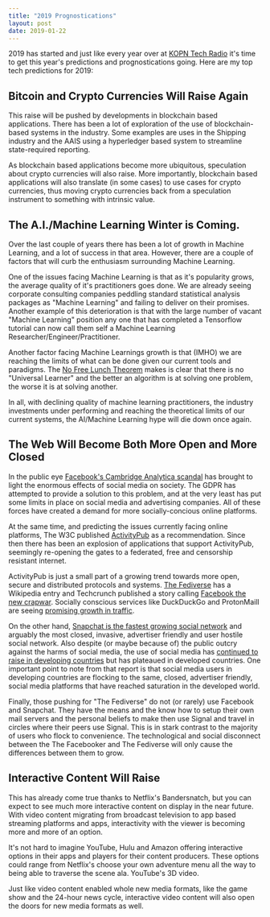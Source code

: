 ```yaml
---
title: "2019 Prognostications"
layout: post
date: 2019-01-22
---
```


2019 has started and just like every year over at [KOPN Tech
Radio](https://www.kopn.org/programs/tech-radio/) it's time to get this
year's predictions and prognostications going. Here are my top tech
predictions for 2019:

## Bitcoin and Crypto Currencies Will Raise Again

This raise will be pushed by developments in blockchain based applications.
There has been a lot of exploration of the use of blockchain-based systems
in the industry.  Some examples are uses in the Shipping industry and the
AAIS using a hyperledger based system to streamline state-required
reporting.

As blockchain based applications become more ubiquitous, speculation about
crypto currencies will also raise. More importantly, blockchain based
applications will also translate (in some cases) to use cases for crypto
currencies, thus moving crypto currencies back from a speculation
instrument to something with intrinsic value.

## The A.I./Machine Learning Winter is Coming. 

Over the last couple of years there has been a lot of growth in Machine
Learning, and a lot of success in that area. However, there are a couple of
factors that will curb the enthusiasm surrounding Machine Learning.

One of the issues facing Machine Learning is that as it's popularity grows,
the average quality of it's practitioners goes done. We are already seeing
corporate consulting companies peddling standard statistical analysis
packages as "Machine Learning" and failing to deliver on their promises.
Another example of this deterioration is that with the large number of
vacant "Machine Learning" position any one that has completed a Tensorflow
tutorial can now call them self a Machine Learning
Researcher/Engineer/Practitioner.

Another factor facing Machine Learnings growth is that (IMHO) we are
reaching the limits of what can be done given our current tools and
paradigms. The [No Free Lunch Theorem](http://no-free-lunch.org/) makes is
clear that there is no "Universal Learner" and the better an algorithm is
at solving one problem, the worse it is at solving another.

In all, with declining quality of machine learning practitioners, the
industry investments under performing and reaching the theoretical limits
of our current systems, the AI/Machine Learning hype will die down once
again.

## The Web Will Become Both More Open and More Closed

In the public eye [Facebook's Cambridge Analytica
scandal](https://www.schneier.com/blog/archives/2018/03/facebook_and_ca.html)
has brought to light the enormous effects of social media on society. The
GDPR has attempted to provide a solution to this problem, and at the very
least has put some limits in place on social media and advertising
companies. All of these forces have created a demand for more
socially-concious online platforms.

At the same time, and predicting the issues currently facing online
platforms, The W3C published
[ActivityPub](https://www.w3.org/TR/activitypub/) as a recommendation.
Since then there has been an explosion of applications that support
ActivityPub, seemingly re-opening the gates to a federated, free and
censorship resistant internet.

ActivityPub is just a small part of a growing trend towards more open,
secure and distributed protocols and systems. [The
Fediverse](https://en.wikipedia.org/wiki/Fediverse) has a Wikipedia entry
and Techcrunch published a story calling [Facebook the new
crapwar](https://techcrunch.com/2019/01/09/facebook-is-the-new-crapware/).
Socially conscious services like DuckDuckGo and ProtonMaill are seeing
[promising growth in traffic](https://duckduckgo.com/traffic).

On the other hand, [Snapchat is the fastest growing social
network](https://www.adweek.com/digital/snapchat-is-the-fastest-growing-social-network-infographic/)
and arguably the most closed, invasive, advertiser friendly and user
hostile social network. Also despite (or maybe because of) the public
outcry against the harms of social media, the use of social media has
[continued to raise in developing
countries](https://assets.pewresearch.org/wp-content/uploads/sites/2/2018/06/15135408/Pew-Research-Center_Global-Tech-Social-Media-Use_2018.06.19.pdf)
but has plateaued in developed countries. One important point to note from
that report is that social media users in developing countries are flocking
to the same, closed, advertiser friendly, social media platforms that have
reached saturation in the developed world.

Finally, those pushing for "The Fediverse" do not (or rarely) use Facebook
and Snapchat. They have the means and the know how to setup their own mail
servers and the personal beliefs to make then use Signal and travel in
circles where their peers use Signal. This is in stark contrast to the
majority of users who flock to convenience. The technological and social
disconnect between the The Facebooker and The Fediverse will only cause the
differences between them to grow. 

## Interactive Content Will Raise

This has already come true thanks to Netflix's Bandersnatch, but you can
expect to see much more interactive content on display in the near future.
With video content migrating from broadcast television to app based
streaming platforms and apps, interactivity with the viewer is becoming
more and more of an option.

It's not hard to imagine YouTube, Hulu and Amazon offering interactive
options in their apps and players for their content producers. These
options could range from Netflix's choose your own adventure menu all the
way to being able to traverse the scene ala. YouTube's 3D video.

Just like video content enabled whole new media formats, like the game show
and the 24-hour news cycle, interactive video content will also open the
doors for new media formats as well.
